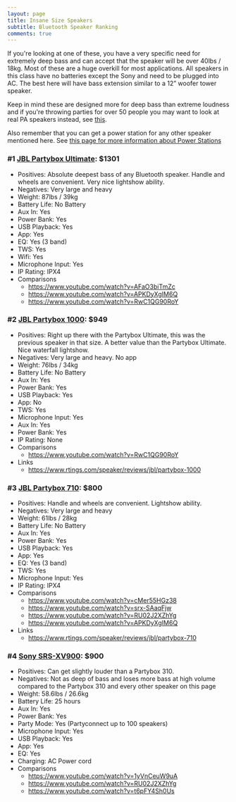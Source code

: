 ```yaml
---
layout: page
title: Insane Size Speakers
subtitle: Bluetooth Speaker Ranking
comments: true
---
```


If you're looking at one of these, you have a very specific need for extremely deep bass and can accept that the speaker will be over 40lbs / 18kg. Most of these are a huge overkill for most applications. All speakers in this class have no batteries except the Sony and need to be plugged into AC. The best here will have bass extension similar to a 12” woofer tower speaker.

Keep in mind these are designed more for deep bass than extreme loudness and if you're throwing parties for over 50 people you may want to look at real PA speakers instead, see [this](/portable-party-speakers/).

Also remember that you can get a power station for any other speaker mentioned here. See [this page for more information about Power Stations](/portable-power-stations/)

### #1 [JBL Partybox Ultimate](https://www.amazon.com/JBL-Partybox-Ultimate-Connectivity-Slashproof/dp/B0CFZMKYXH/ref=sr_1_3?&_encoding=UTF8&tag=rankingspea01-20&linkCode=ur2&linkId=5d6ef5cb2de9adba94b491ab60da98ac&camp=1789&creative=9325): $1301

- Positives: Absolute deepest bass of any Bluetooth speaker. Handle and wheels are convenient. Very nice lightshow ability.
- Negatives: Very large and heavy
- Weight: 87lbs / 39kg
- Battery Life: No Battery
- Aux In: Yes
- Power Bank: Yes
- USB Playback: Yes
- App: Yes
- EQ: Yes (3 band)
- TWS: Yes
- Wifi: Yes
- Microphone Input: Yes
- IP Rating: IPX4
- Comparisons
    - <https://www.youtube.com/watch?v=AFaO3biTmZc>
    - <https://www.youtube.com/watch?v=APKDyXgIM6Q>
    - <https://www.youtube.com/watch?v=RwC1QG90RoY>

### #2 [JBL Partybox 1000](https://www.amazon.com/JBL-PartyBox-Premium-Wireless-Bluetooth/dp/B07TJXHG14/ref=sr_1_1_sspa?&_encoding=UTF8&tag=rankingspea01-20&linkCode=ur2&linkId=990faa7b551b1ceecc2ddda2bccc7c2f&camp=1789&creative=9325): $949

- Positives: Right up there with the Partybox Ultimate, this was the previous speaker in that size. A better value than the Partybox Ultimate. Nice waterfall lightshow.
- Negatives:  Very large and heavy. No app
- Weight: 76lbs / 34kg
- Battery Life: No Battery
- Aux In: Yes
- Power Bank: Yes
- USB Playback: Yes
- App: No
- TWS: Yes
- Microphone Input: Yes
- Aux In: Yes
- Power Bank: Yes
- IP Rating: None
- Comparisons
    - <https://www.youtube.com/watch?v=RwC1QG90RoY>
- Links
    - <https://www.rtings.com/speaker/reviews/jbl/partybox-1000>

### #3 [JBL Partybox 710](https://www.amazon.com/JBL-PartyBox-710-Built-connectivity/dp/B09CW9WXML/ref=sr_1_3?&_encoding=UTF8&tag=rankingspea01-20&linkCode=ur2&linkId=acdd7f31b8c495f5a2bba5f5eb60a834&camp=1789&creative=9325): $800

- Positives: Handle and wheels are convenient. Lightshow ability.
- Negatives: Very large and heavy
- Weight: 61lbs / 28kg
- Battery Life: No Battery
- Aux In: Yes
- Power Bank: Yes
- USB Playback: Yes
- App: Yes
- EQ: Yes (3 band)
- TWS: Yes
- Microphone Input: Yes
- IP Rating: IPX4
- Comparisons
    - <https://www.youtube.com/watch?v=cMer55HGz38>
    - <https://www.youtube.com/watch?v=srx-SAaqFjw>
    - <https://www.youtube.com/watch?v=RU02J2XZhYg>
    - <https://www.youtube.com/watch?v=APKDyXgIM6Q>
- Links
    - <https://www.rtings.com/speaker/reviews/jbl/partybox-710>


### #4 [Sony SRS-XV900](https://www.amazon.com/Sony-Portable-Bluetooth-Karaoke-Party-Speaker-Hour-Battery-Omnidirectional-Sound/dp/B0BDTFDB1M/ref=sr_1_fkmr0_1?&_encoding=UTF8&tag=rankingspea01-20&linkCode=ur2&linkId=6fe34568e0316851b8b27309bdbe3fd6&camp=1789&creative=9325): $900

- Positives: Can get slightly louder than a Partybox 310.
- Negatives: Not as deep of bass and loses more bass at high volume compared to the Partybox 310 and every other speaker on this page
- Weight: 58.6lbs / 26.6kg
- Battery Life: 25 hours
- Aux In: Yes
- Power Bank: Yes
- Party Mode: Yes (Partyconnect up to 100 speakers)
- Microphone Input: Yes
- USB Playback: Yes
- App: Yes
- EQ: Yes
- Charging: AC Power cord
- Comparisons
    - <https://www.youtube.com/watch?v=1yVnCeuW9uA>
    - <https://www.youtube.com/watch?v=RU02J2XZhYg>
    - <https://www.youtube.com/watch?v=t6pFY4Sh0Us>

